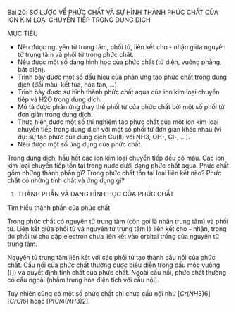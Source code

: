Bài 20: SƠ LƯỢC VỀ PHỨC CHẤT VÀ SỰ HÌNH THÀNH PHỨC CHẤT CỦA ION KIM LOẠI CHUYỂN TIẾP TRONG DUNG DỊCH

MỤC TIÊU
- Nêu được nguyên tử trung tâm, phối tử, liên kết cho - nhận giữa nguyên tử trung tâm và phối tử trong phức chất.
- Nêu được một số dạng hình học của phức chất (tứ diện, vuông phẳng, bát diện).
- Trình bày được một số dấu hiệu của phản ứng tạo phức chất trong dung dịch (đổi màu, kết tủa, hòa tan, ...).
- Trình bày được sự hình thành phức chất aqua của ion kim loại chuyển tiếp và H2O trong dung dịch.
- Mô tả được phản ứng thay thế phối tử của phức chất bởi một số phối tử đơn giản trong dung dịch.
- Thực hiện được một số thí nghiệm tạo phức chất của một ion kim loại chuyển tiếp trong dung dịch với một số phối tử đơn giản khác nhau (ví dụ: sự tạo phức của dung dịch Cu(II) với NH3, OH-, Cl-, ...).
- Nêu được một số ứng dụng của phức chất.

Trong dung dịch, hầu hết các ion kim loại chuyển tiếp đều có màu. Các ion kim loại chuyển tiếp tồn tại trong nước dưới dạng phức chất aqua. Phức chất gồm những thành phần gì? Trong phức chất tồn tại loại liên kết nào? Phức chất có những tính chất và ứng dụng gì?

1. THÀNH PHẦN VÀ DẠNG HÌNH HỌC CỦA PHỨC CHẤT

Tìm hiểu thành phần của phức chất

Trong phức chất có nguyên tử trung tâm (còn gọi là nhân trung tâm) và phối tử. Liên kết giữa phối tử và nguyên tử trung tâm là liên kết cho - nhận, trong đó phối tử cho cặp electron chưa liên kết vào orbital trống của nguyên tử trung tâm.

Nguyên tử trung tâm liên kết với các phối tử tạo thành cấu nối của phức chất. Cấu nối của phức chất thường được biểu diễn trong dấu móc vuông ([]) và quyết định tính chất của phức chất. Ngoài cấu nối, phức chất thường có cấu ngoài (nhằm trung hòa điện tích với cấu nội).

Tuy nhiên cũng có một số phức chất chỉ chứa cấu nội như $[Cr(NH3)6][CrCl6]$ hoặc $[PtCl4(NH3)2]$.